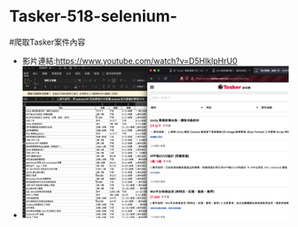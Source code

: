 # Tasker-518-selenium-
#爬取Tasker案件內容
- 影片連結:https://www.youtube.com/watch?v=D5HlkIpHrU0
- ![image](https://github.com/FaustRen/Tasker-518-selenium-/blob/main/截圖%202022-12-05%20下午5.01.05.png)
